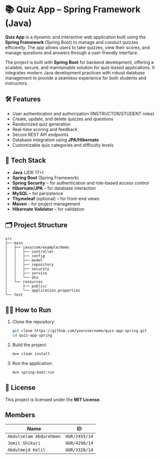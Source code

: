# 📚 Quiz App – Spring Framework (Java)

**Quiz App** is a dynamic and interactive web application built using the **Spring Framework** (Spring Boot) to manage and conduct quizzes efficiently. The app allows users to take quizzes, view their scores, and manage questions and answers through a user-friendly interface.

The project is built with **Spring Boot** for backend development, offering a scalable, secure, and maintainable solution for quiz-based applications. It integrates modern Java development practices with robust database management to provide a seamless experience for both students and instructors.

## 🛠️ Features

- User authentication and authorization (INSTRUCTOR/STUDENT roles)
- Create, update, and delete quizzes and questions
- Randomized quiz generation
- Real-time scoring and feedback
- Secure REST API endpoints
- Database integration using **JPA/Hibernate**
- Customizable quiz categories and difficulty levels

## 🚀 Tech Stack

- **Java** (JDK 17+)
- **Spring Boot** (Spring Framework)
- **Spring Security** – for authentication and role-based access control
- **Hibernate/JPA** – for database interaction
- **MySQL** – for persistence
- **Thymeleaf** (optional) – for front-end views
- **Maven** – for project management
- **Hibernate Validator** – for validation

## 🗂️ Project Structure

```
src
├── main
│   ├── java/com/example/demo
│   │   ├── controller
│   │   ├── config
│   │   ├── model
│   │   ├── repository
│   │   ├── security
│   │   ├── service
│   │   └── dto
│   └── resources
│       ├── public/
│       └── application.properties
└── test
```

## 🧑‍💻 How to Run

1. Clone the repository:
   ```bash
   git clone https://github.com/yourusername/quiz-app-spring.git
   cd quiz-app-spring
   ```
2. Build the project:
   ```bash
   mvn clean install
   ```
3. Run the application:
   ```bash
   mvn spring-boot:run
   ```

## 📄 License

This project is licensed under the **MIT License**.

## Members

| Name                    | ID            |
| ----------------------- | ------------- |
| `Abdulselam Abdurehman` | `UGR/2455/14` |
| `Jemil Shikuri`         | `UGR/4296/14` |
| `Abdulmejd Kelil`       | `UGR/3326/14` |
